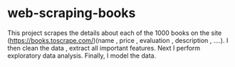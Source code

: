 # web-scraping-books
This project scrapes the details about each of the 1000 books on the site (https://books.toscrape.com/)(name , price , evaluation , description , ....). I then clean the data , extract all important features. Next I perform exploratory data analysis. Finally,  I model the data.
